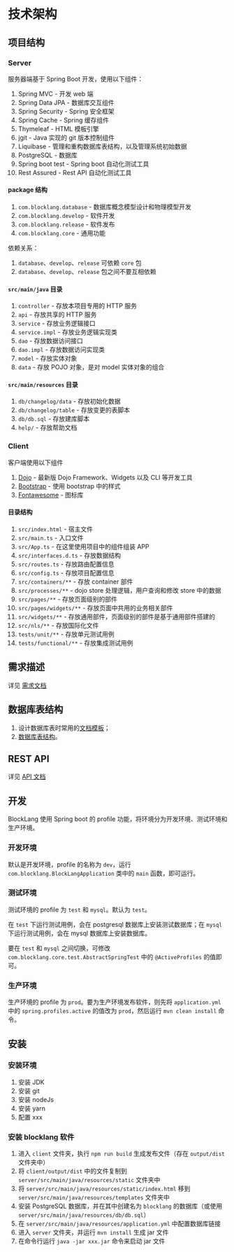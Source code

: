 # 技术架构

## 项目结构

### Server

服务器端基于 Spring Boot 开发，使用以下组件：

1. Spring MVC - 开发 web 端
2. Spring Data JPA - 数据库交互组件
3. Spring Security - Spring 安全框架
4. Spring Cache - Spring 缓存组件
5. Thymeleaf - HTML 模板引擎
6. jgit - Java 实现的 git 版本控制组件
7. Liquibase - 管理和重构数据库表结构，以及管理系统初始数据
8. PostgreSQL - 数据库
9. Spring boot test - Spring boot 自动化测试工具
10. Rest Assured - Rest API 自动化测试工具

#### package 结构

1. `com.blocklang.database` - 数据库概念模型设计和物理模型开发
2. `com.blocklang.develop` - 软件开发
3. `com.blocklang.release` - 软件发布
4. `com.blocklang.core` - 通用功能

依赖关系：

1. `database`、`develop`、`release` 可依赖 `core` 包
2. `database`、`develop`、`release` 包之间不要互相依赖

#### `src/main/java` 目录

1. `controller` - 存放本项目专用的 HTTP 服务
2. `api` - 存放共享的 HTTP 服务
3. `service` - 存放业务逻辑接口
4. `service.impl` - 存放业务逻辑实现类
5. `dao` - 存放数据访问接口
6. `dao.impl` - 存放数据访问实现类
7. `model` - 存放实体对象
8. `data` - 存放 POJO 对象，是对 model 实体对象的组合

#### `src/main/resources` 目录

1. `db/changelog/data` - 存放初始化数据
2. `db/changelog/table` - 存放变更的表脚本
3. `db/db.sql` - 存放建库脚本
4. `help/` - 存放帮助文档

### Client

客户端使用以下组件

1. [Dojo](https://dojo.io/) - 最新版 Dojo Framework、Widgets 以及 CLI 等开发工具
2. [Bootstrap](http://getbootstrap.com/) - 使用 bootstrap 中的样式
3. [Fontawesome](https://fontawesome.com/) - 图标库

#### 目录结构

1. `src/index.html` - 宿主文件
2. `src/main.ts` - 入口文件
3. `src/App.ts` - 在这里使用项目中的组件组装 APP
4. `src/interfaces.d.ts` - 存放数据结构
5. `src/routes.ts` - 存放路由配置信息
6. `src/config.ts` - 存放项目配置信息
7. `src/containers/**` - 存放 container 部件
8. `src/processes/**` - dojo store 处理逻辑，用户查询和修改 store 中的数据
9. `src/pages/**` - 存放页面级别的部件
10. `src/pages/widgets/**` - 存放页面中共用的业务相关部件
11. `src/widgets/**` - 存放通用部件，页面级别的部件是基于通用部件搭建的
12. `src/nls/**` - 存放国际化文件
13. `tests/unit/**` - 存放单元测试用例
14. `tests/functional/**` - 存放集成测试用例

## 需求描述

详见 [需求文档](./README.md)

## 数据库表结构

1. 设计数据库表时常用的[文档模板](../db/_TEMPLATE.md)；
2. [数据库表结构](../db/README.md)。

## REST API

详见 [API 文档](../API/README.md)

## 开发

BlockLang 使用 Spring boot 的 profile 功能，将环境分为开发环境、测试环境和生产环境。

### 开发环境

默认是开发环境，profile 的名称为 `dev`，运行 `com.blocklang.BlockLangApplication` 类中的 `main` 函数，即可运行。

### 测试环境

测试环境的 profile 为 `test` 和 `mysql`。默认为 `test`。

在 `test` 下运行测试用例，会在 postgresql 数据库上安装测试数据库；在 `mysql` 下运行测试用例，会在 mysql 数据库上安装数据库。

要在 `test` 和 `mysql` 之间切换，可修改 `com.blocklang.core.test.AbstractSpringTest` 中的 `@ActiveProfiles` 的值即可。

### 生产环境

生产环境的 profile 为 `prod`。要为生产环境发布软件，则先将 `application.yml` 中的 `spring.profiles.active` 的值改为 `prod`，然后运行 `mvn clean install` 命令。

## 安装

### 安装环境

1. 安装 JDK
2. 安装 git
3. 安装 nodeJs
4. 安装 yarn
5. 配置 xxx

### 安装 blocklang 软件

1. 进入 `client` 文件夹，执行 `npm run build` 生成发布文件（存在 `output/dist` 文件夹中）
2. 将 `client/output/dist` 中的文件复制到 `server/src/main/java/resources/static` 文件夹中
3. 将 `server/src/main/java/resources/static/index.html` 移到 `server/src/main/java/resources/templates` 文件夹中
4. 安装 PostgreSQL 数据库，并在其中创建名为 `blocklang` 的数据库（或使用 `server/src/main/java/resources/db/db.sql`）
5. 在 `server/src/main/java/resources/application.yml` 中配置数据库链接
6. 进入 `server` 文件夹，并运行 `mvn install` 生成 jar 文件
7. 在命令行运行 `java -jar xxx.jar` 命令来启动 jar 文件
